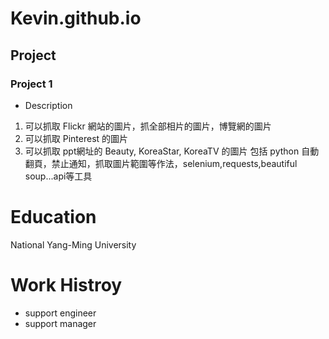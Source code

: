 # Kevin.github.io
## Project
### Project 1
- Description
1. 可以抓取 Flickr 網站的圖片，抓全部相片的圖片，博覽網的圖片
2. 可以抓取 Pinterest 的圖片
3. 可以抓取 ppt網址的 Beauty, KoreaStar, KoreaTV 的圖片
包括 python 自動翻頁，禁止通知，抓取圖片範圍等作法，selenium,requests,beautiful soup...api等工具

# Education
National Yang-Ming University

# Work Histroy
- support engineer
- support manager
   
